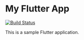 

# My Flutter App

[![Build Status](https://api.travis-ci.com/laevad/flutter_app_ci.svg?token=Re4W7gmKMj8NyoReNfPZ&branch=master&status=passed)](https://app.travis-ci.com/github/laevad/flutter_app_ci)

This is a sample Flutter application.
